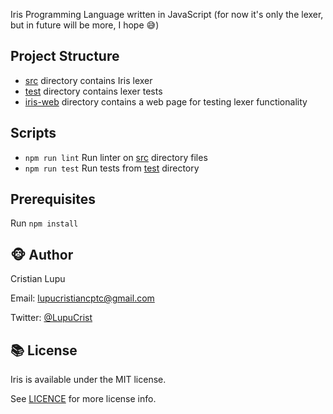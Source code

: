 Iris Programming Language written in JavaScript (for now it's only the lexer, but in future will be more, I hope 😅)

## Project Structure

* [src](src) directory contains Iris lexer
* [test](test) directory contains lexer tests
* [iris-web](iris-web) directory contains a web page for testing lexer functionality

## Scripts

* `npm run lint` Run linter on [src](src) directory files
* `npm run test` Run tests from [test](test) directory

## Prerequisites

Run `npm install`

## 🐵 Author

Cristian Lupu

Email: lupucristiancptc@gmail.com

Twitter: [@LupuCrist](https://twitter.com/LupuCrist)

## 📚 License

Iris is available under the MIT license.

See [LICENCE](LICENCE) for more license info.
